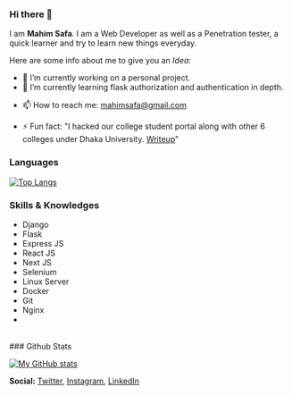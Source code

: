 ### Hi there 👋


I am **Mahim Safa**. I am a Web Developer as well as a Penetration tester, a quick learner and try to learn new things everyday.

Here are some info about me to give you an *Idea*:

- 🔭 I’m currently working on a personal project.
- 🌱 I’m currently learning flask authorization and authentication in depth.
<!-- - 👯 I’m looking to collaborate on ... -->
<!-- - 🤔 I’m looking for help with ... -->
<!-- - 💬 Ask me about ... -->
- 📫 How to reach me: [mahimsafa@gmail.com](mailto:mahimsafa@gmail.com)
<!-- - 😄 Pronouns: ... -->
- ⚡ Fun fact: "I hacked our college student portal along with other 6 colleges under Dhaka University. [Writeup](https://mahimsafa.medium.com/how-i-hacked-dhaka-university-affiliated-7c-213f158abbaf)"





### Languages
[![Top Langs](https://github-readme-stats.vercel.app/api/top-langs/?username=mahimsafa)](https://github.com/mahimsafa)


### Skills & Knowledges
- Django
- Flask
- Express JS
- React JS
- Next JS
- Selenium
- Linux Server
- Docker
- Git
- Nginx
- 
<br>
### Github Stats

[![My GitHub stats](https://github-readme-stats.vercel.app/api?username=mahimsafa&theme=dracula)](https://github.com/mahimsafa)

**Social:** [Twitter](https://twitter.com/mahim_safa), [Instagram](https://www.instagram.com/mahim_safa/), [LinkedIn](https://www.linkedin.com/in/mahimsafa/)
